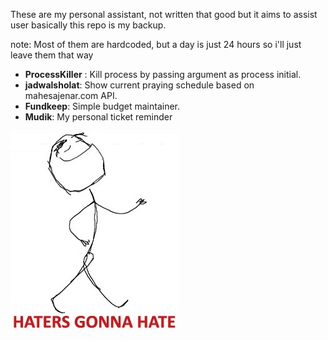 These are my personal assistant, not written that good but it aims to assist user
basically this repo is my backup.

note: Most of them are hardcoded, but a day is just 24 hours so i'll just leave them that way

* __ProcessKiller__ : Kill process by passing argument as process initial. 
* __jadwalsholat__: Show current praying schedule based on mahesajenar.com API.
* __Fundkeep__: Simple budget maintainer.
* __Mudik__: My personal ticket reminder 

![haha](https://raw.githubusercontent.com/imakin/PersonalAssistant/master/Fundkeep/h.jpg)

